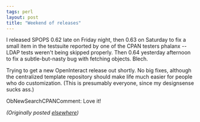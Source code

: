 ```yaml
---
tags: perl
layout: post
title: "Weekend of releases"
---
```




<p>I released SPOPS 0.62 late on Friday night, then 0.63 on Saturday to fix a small item in the testsuite reported by one of the CPAN testers phalanx -- LDAP tests weren't being skipped properly. Then 0.64 yesterday afternoon to fix a subtle-but-nasty bug with fetching objects. Blech.</p>

<p>Trying to get a new OpenInteract release out shortly. No big fixes, although the centralized template repository should make life much easier for people who do customization. (This is presumably everyone, since my designsense sucks ass.)</p>

<p>ObNewSearchCPANComment: Love it!</p>

<p><em>(Originally posted <a href="http://use.perl.org/~lachoy/journal/7046">elsewhere</a>)</em></p>


